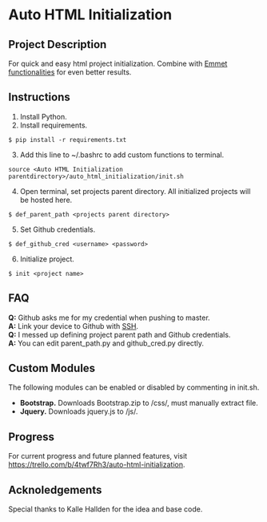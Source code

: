 # Auto HTML Initialization

## Project Description
For quick and easy html project initialization. Combine with [Emmet functionalities](https://code.visualstudio.com/docs/editor/emmet) for even better results.

## Instructions
1. Install Python.
2. Install requirements.
```
$ pip install -r requirements.txt
```
3. Add this line to ~/.bashrc to add custom functions to terminal.
```
source <Auto HTML Initialization parentdirectory>/auto_html_initialization/init.sh
```
4. Open terminal, set projects parent directory. All initialized projects will be hosted here.
```
$ def_parent_path <projects parent directory>
```
5. Set Github credentials.
```
$ def_github_cred <username> <password>
```
6. Initialize project.
```
$ init <project name>
```

## FAQ
**Q:** Github asks me for my credential when pushing to master.<br>
**A:** Link your device to Github with [SSH](https://help.github.com/en/github/authenticating-to-github/connecting-to-github-with-ssh).<br>
**Q:** I messed up defining project parent path and Github credentials.<br>
**A:** You can edit parent_path.py and github_cred.py directly.

## Custom Modules
The following modules can be enabled or disabled by commenting in init.sh.
* **Bootstrap.** Downloads Bootstrap.zip to <project directory>/css/, must manually extract file.
* **Jquery.** Downloads jquery.js to <project directory>/js/.

## Progress
For current progress and future planned features, visit https://trello.com/b/4twf7Rh3/auto-html-initialization.

## Acknoledgements
Special thanks to Kalle Hallden for the idea and base code.